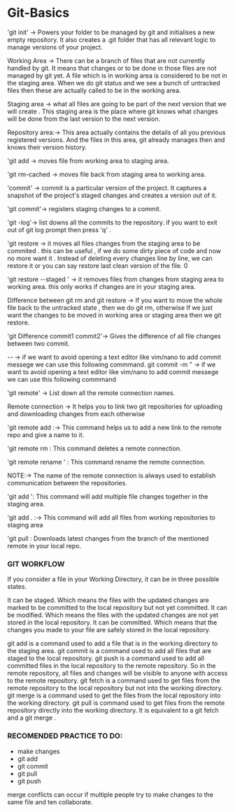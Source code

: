 # Git-Basics

'git init' ->  Powers your folder to be managed by git and initialises a new empty repository.
               It also creates a .git folder that has all relevant logic to manage versions of your project.

Working Area -> There can be a branch of files that are not currently handled by git.
                It means that changes or to be done in those files are not managed by git yet.
                  A file which is in working area is considered to be not in the staging area.
                  When we do git status and we see a bunch of untracked files 
                  then these are actually called  to be in the working area.

Staging area -> what  all files are going to be part of the next version that we will create .
                This staging area is the place where git knows what changes will be done from 
                the last version to the next version.

 Repository area:-> This area actually contains the details of all you previous registered versions. 
                     And the files in this area, git already manages then and knows their version history.

'git add <files> -> moves file from working area to staging area.

'git rm-cached <files> -> moves file back from staging area to working area.

'commit' -> commit is a particular version of the project. It captures a snapshot of the project's 
             staged changes and creates a version out of it.

'git commit'-> registers staging changes  to a commit.

 'git -log'-> list downs all the commits to the repository.
               if you want to exit out of git log prompt then press 'q' .

 'git restore <files> -> it moves all files changes from the staging area to be commited .
                        this can be useful , if we do  some  dirty piece of code and now no more want it . 
                        Instead of deleting every changes line by line,
                        we can restore it or you can say restore last clean version of the file.         0

'git restore --staged <files> ' ->  it removes files from  changes from staging area to working area.
                                     this only works if changes are in your staging area.

 Difference between git rm and git restore ->  If you want  to move the whole file back to the untracked state , then we do git rm, otherwise
                                               If we just want the changes to be moved in working area or staging area then we git restore.
 

 'git Difference commit1 commit2'->  Gives the difference of all file changes between two commit.

-- -> if we want to avoid opening a text editor like vim/nano to  add commit messege we can use this following commmand.
 git commit -m " <your commit messege> -> if we want to avoid opening a text editor 
 like vim/nano to add commit messege we can use this following commmand

 'git remote' ->  List down all the remote connection names.

 Remote connection -> It helps you to link two git repositories for uploading and downloading 
                         changes from each otherwise


'git remote add <name of remote>  <link of the  remote> :-> This command helps us to add a new link
                                                           to the remote repo and give a name to it.

 'git remote rm <name of remote> : This command deletes a remote connection.


 'git remote rename <oldname> <newname>' : This command rename the remote connection.

 NOTE:-> The name of the remote connection is always used to establish communication between the repositories.

 'git add <file1> <file2> <file3> ': This command will add multiple file changes together in the staging area.
 
 'git add .  :-> This command will add all files from working repositories to staging area 
 

 'git pull <remote name> <branch name> : Downloads latest changes from the branch of the mentioned remote in your local repo.
 
   ### GIT WORKFLOW
If you consider a file in your Working Directory, it can be in three possible states.

It can be staged. Which means the files with the updated changes are marked to be committed to the local repository but not yet committed.
It can be modified. Which means the files with the updated changes are not yet stored in the local repository.
It can be committed. Which means that the changes you made to your file are safely stored in the local repository.

git add is a command used to add a file that is in the working directory to the staging area.
git commit is a command used to add all files that are staged to the local repository.
git push is a command used to add all committed files in the local repository to the remote repository. So in the remote repository, all files and changes will be visible to anyone with access to the remote repository.
git fetch is a command used to get files from the remote repository to the local repository but not into the working directory.
git merge is a command used to get the files from the local repository into the working directory.
git pull is command used to get files from the remote repository directly into the working directory. It is equivalent to a git fetch and a git merge .

  ### RECOMENDED PRACTICE TO DO:

   - make changes
   - git add <file>
   - git commit
   - git pull
   - git push

   merge conflicts can occur if multiple people  try to make changes to the same file and ten collaborate.


   
